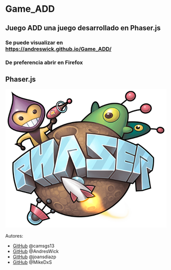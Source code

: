 # Game_ADD
Juego ADD una juego desarrollado en **Phaser.js**
---
### Se puede visualizar en https://andreswick.github.io/Game_ADD/
### **De preferencia abrir en Firefox**
## Phaser.js
 ![GitHub](/img/phaser.png)

Autores:
*  [GitHub](https://github.com/camsgs13)
    @camsgs13
*  [GitHub](https://github.com/AndresWick)
    @AndresWick
*  [GitHub](https://github.com/joansdiazp)
    @joansdiazp
*  [GitHub](https://github.com/MikeDxS)
    @MikeDxS
